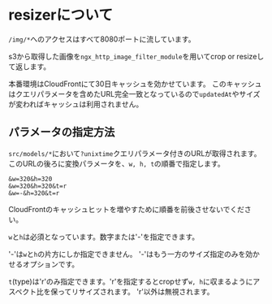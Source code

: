 # resizerについて

`/img/*`へのアクセスはすべて8080ポートに流しています。

s3から取得した画像を`ngx_http_image_filter_module`を用いてcrop or resizeして返します。

本番環境はCloudFrontにて30日キャッシュを効かせています。
このキャッシュはクエリパラメータを含めたURL完全一致となっているので`updatedAt`やサイズが変わればキャッシュは利用されません。

## パラメータの指定方法
`src/models/*`において`?unixtime`クエリパラメータ付きのURLが取得されます。
このURLの後ろに変換パラメータを、`w, h, t`の順番で指定します。

```
&w=320&h=320
&w=320&h=320&t=r
&w=-&h=320&t=r
```

CloudFrontのキャッシュヒットを増やすために順番を前後させないでください。

`w`と`h`は必須となっています。数字または'-'を指定できます。

'-'は`w`と`h`の片方にしか指定できません。
'-'はもう一方のサイズ指定のみを効かせるオプションです。

`t`(type)は'r'のみ指定できます。'r'を指定するとcropせず`w, h`に収まるようにアスペクト比を保ってリサイズされます。
'r'以外は無視されます。
